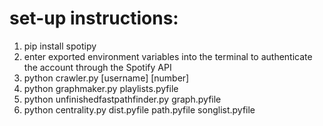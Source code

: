 # set-up instructions:

1. pip install spotipy
2. enter exported environment variables into the terminal to authenticate 
   the account through the Spotify API
3. python crawler.py [username] [number]
4. python graphmaker.py playlists.pyfile
5. python unfinishedfastpathfinder.py graph.pyfile
6. python centrality.py dist.pyfile path.pyfile songlist.pyfile
